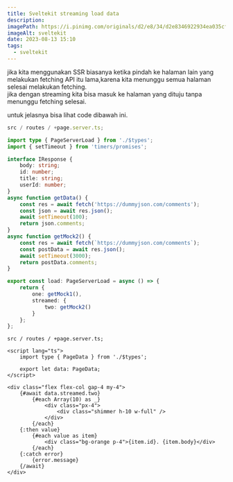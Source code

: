 ```yaml
---
title: Sveltekit streaming load data
description:
imagePath: https://i.pinimg.com/originals/d2/e8/34/d2e8346922934ea035cf7c5a8b477ad8.jpg
imageAlt: sveltekit
date: 2023-08-13 15:10
tags:
  - sveltekit
---
```


jika kita menggunakan SSR biasanya ketika pindah ke halaman lain yang melakukan fetching API itu lama,karena kita menunggu semua halaman selesai melakukan fetching. <br>
jika dengan streaming kita bisa masuk ke halaman yang dituju tanpa menunggu fetching selesai.

untuk jelasnya bisa lihat code dibawah ini.

```ts
src / routes / +page.server.ts;

import type { PageServerLoad } from './$types';
import { setTimeout } from 'timers/promises';

interface IResponse {
	body: string;
	id: number;
	title: string;
	userId: number;
}
async function getData() {
	const res = await fetch('https://dummyjson.com/comments');
	const json = await res.json();
	await setTimeout(100);
	return json.comments;
}
async function getMock2() {
	const res = await fetch(`https://dummyjson.com/comments`);
	const postData = await res.json();
	await setTimeout(3000);
	return postData.comments;
}

export const load: PageServerLoad = async () => {
	return {
		one: getMock1(),
		streamed: {
			two: getMock2()
		}
	};
};
```

```tsx
src / routes / +page.server.ts;

<script lang="ts">
	import type { PageData } from './$types';

	export let data: PageData;
</script>

<div class="flex flex-col gap-4 my-4">
	{#await data.streamed.two}
		{#each Array(10) as _}
			<div class="px-4">
				<div class="shimmer h-10 w-full" />
			</div>
		{/each}
	{:then value}
		{#each value as item}
			<div class="bg-orange p-4">{item.id}. {item.body}</div>
		{/each}
	{:catch error}
		{error.message}
	{/await}
</div>
```
